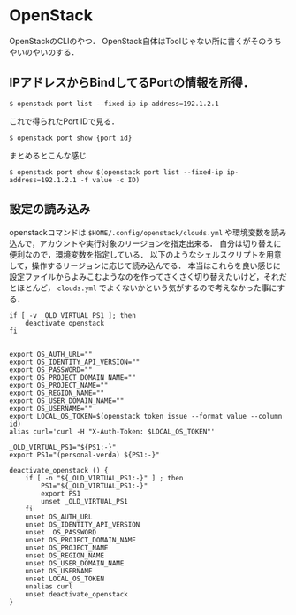# OpenStack

OpenStackのCLIのやつ．
OpenStack自体はToolじゃない所に書くがそのうちやいのやいのする．

## IPアドレスからBindしてるPortの情報を所得．
```
$ openstack port list --fixed-ip ip-address=192.1.2.1
```
これで得られたPort IDで見る．
```
$ openstack port show {port id}
```

まとめるとこんな感じ
```
$ openstack port show $(openstack port list --fixed-ip ip-address=192.1.2.1 -f value -c ID)
```



## 設定の読み込み
openstackコマンドは `$HOME/.config/openstack/clouds.yml` や環境変数を読み込んで，アカウントや実行対象のリージョンを指定出来る．
自分は切り替えに便利なので，環境変数を指定している．
以下のようなシェルスクリプトを用意して，操作するリージョンに応じて読み込んでる．
本当はこれらを良い感じに設定ファイルからよみこむようなのを作ってさくさく切り替えたいけど，それだとほとんど， `clouds.yml` でよくないかという気がするので考えなかった事にする．
```shell
if [ -v _OLD_VIRTUAL_PS1 ]; then
    deactivate_openstack
fi


export OS_AUTH_URL=""
export OS_IDENTITY_API_VERSION=""
export OS_PASSWORD=""
export OS_PROJECT_DOMAIN_NAME=""
export OS_PROJECT_NAME=""
export OS_REGION_NAME=""
export OS_USER_DOMAIN_NAME=""
export OS_USERNAME=""
export LOCAL_OS_TOKEN=$(openstack token issue --format value --column id)
alias curl='curl -H "X-Auth-Token: $LOCAL_OS_TOKEN"'

_OLD_VIRTUAL_PS1="${PS1:-}"
export PS1="(personal-verda) ${PS1:-}"

deactivate_openstack () {
    if [ -n "${_OLD_VIRTUAL_PS1:-}" ] ; then
        PS1="${_OLD_VIRTUAL_PS1:-}"
        export PS1
        unset _OLD_VIRTUAL_PS1
    fi
    unset OS_AUTH_URL
    unset OS_IDENTITY_API_VERSION
    unset  OS_PASSWORD
    unset OS_PROJECT_DOMAIN_NAME
    unset OS_PROJECT_NAME
    unset OS_REGION_NAME
    unset OS_USER_DOMAIN_NAME
    unset OS_USERNAME
    unset LOCAL_OS_TOKEN
    unalias curl
    unset deactivate_openstack
}
```
